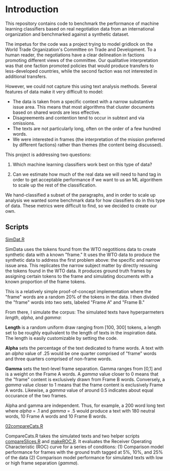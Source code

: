 # Introduction
This repository contains code to benchmark the performance of machine learning classifiers based on real negotiation data from an international organization and benchmarked against a synthetic dataset.

The impetus for the code was a project trying to model gridlock on the World Trade Organization's Committee on Trade and Development. To a human reader, the negotiations have a clear delineation in factions promoting different views of the committee. Our qualitative interpretation was that one faction promoted policies that would produce transfers to less-developed countries, while the second faction was not interested in additional transfers.

However, we could not capture this using text analysis methods. Several features of data make it very difficult to model:

- The data is taken from a specific context with a narrow substantive issue area. This means that most algorithms that cluster documents based on shared words are less effective.
- Disagreements and contention tend to occur in subtext and via omissions.
- The texts are not particularly long, often on the order of a few hundred words.
- We were interested in frames (the interpretation of the mission preferred by different factions) rather than themes (the content being discussed).

This project is addressing two questions:
1. Which machine learning classifiers work best on this type of data?

2. Can we estimate how much of the real data we will need to hand tag in order to get acceptable performance if we want to us an ML algorithem to scale up the rest of the classification.
    
We hand-classified a subset of the paragraphs, and in order to scale up analysis we wanted some benchmark data for how classifiers do in this type of data. These metrics were difficult to find, so we decided to create our own.

## Scripts

[SimDat.R]("SimDat.R")

SimData uses the tokens found from the WTO negotitions data to create synthetic data with a known "frame." 
It uses the WTO data to produce the synthetic data to address the first problem above: the specific and narrow issue area. This replicates the narrow subject matter by directly resusing the tokens found in the WTO data. It produces ground truth frames by assigning certain tokens to the frame and simulating documents with a known proportion of the frame tokens.

This is a relatively simple proof-of-concept implementation where the "frame" words are a random 20\% of the tokens in the data. I then divided the "frame" words into two sets, labeled "Frame A" and "Frame B." 

From there, I simulate the corpus:
The simulated texts have hyperparmeters *length*, *alpha*, and *gamma*:

**Length** is a random uniform draw ranging from \[100, 300\] tokens, a length set to be roughly equilvalent to the length of texts in the inspiration data. The length is easily customizable by setting the code.

**Alpha** sets the percentage of the text dedicated to frame words. A text with an *alpha* value of .25 would be one quarter comprised of "frame" words and three quarters comprised of non-frame words.

**Gamma** sets the text-level frame separation. Gamma ranges from \[0,1\] and is a weight on the Frame A words. A *gamma* value closer to 0 means that the "frame" content is exclusively drawn from Frame B words. Conversely, a *gamma* value closer to 1 means that the frame content is exclusively Frame A words. Likewise, a *gamma* value of around 0.5 indicates about equal occurance of the two frames.

Alpha and gamma are independent. Thus, for example, a 200 word long text where *alpha* = .1 and *gamma* = .5 would produce a text with 180 neutral words, 10 Frame A words and 10 Frame B words.

[02compareCats.R]("02compareCats.R")

CompareCats.R takes the simulated texts and two helper scripts [compareSlices.R]("compareSlices.R") and [makeROC.R]("makeROC.R"). It evaluates the Receiver Operating Characteristic (ROC) curve for a series of conditions: 
(1) Comparison model performance for frames with the ground truth tagged at 5%, 10%, and 25% of the data
(2) Comparison model performance for simulated texts with low or high frame separation (*gamma*). 

